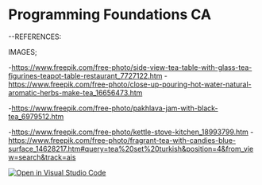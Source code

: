 # Programming Foundations CA

--REFERENCES:

IMAGES;

-https://www.freepik.com/free-photo/side-view-tea-table-with-glass-tea-figurines-teapot-table-restaurant_7727122.htm -https://www.freepik.com/free-photo/close-up-pouring-hot-water-natural-aromatic-herbs-make-tea_16656473.htm

-https://www.freepik.com/free-photo/pakhlava-jam-with-black-tea_6979512.htm

-https://www.freepik.com/free-photo/kettle-stove-kitchen_18993799.htm -https://www.freepik.com/free-photo/fragrant-tea-with-candies-blue-surface_14628217.htm#query=tea%20set%20turkish&position=4&from_view=search&track=ais

[![Open in Visual Studio Code](https://classroom.github.com/assets/open-in-vscode-718a45dd9cf7e7f842a935f5ebbe5719a5e09af4491e668f4dbf3b35d5cca122.svg)](https://classroom.github.com/online_ide?assignment_repo_id=11919539&assignment_repo_type=AssignmentRepo)
